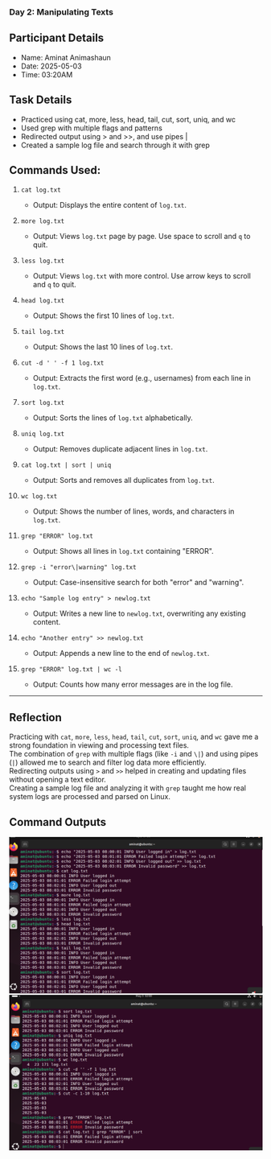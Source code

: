 ### Day 2: Manipulating Texts
## Participant Details
* Name: Aminat Animashaun
* Date: 2025-05-03
* Time: 03:20AM

## Task Details
* Practiced using cat, more, less, head, tail, cut, sort, uniq, and wc
* Used grep with multiple flags and patterns
* Redirected output using > and >>, and use pipes |
* Created a sample log file and search through it with grep

## Commands Used:

1. `cat log.txt`  
   - Output: Displays the entire content of `log.txt`.

2. `more log.txt`  
   - Output: Views `log.txt` page by page. Use space to scroll and `q` to quit.

3. `less log.txt`  
   - Output: Views `log.txt` with more control. Use arrow keys to scroll and `q` to quit.

4. `head log.txt`  
   - Output: Shows the first 10 lines of `log.txt`.

5. `tail log.txt`  
   - Output: Shows the last 10 lines of `log.txt`.

6. `cut -d ' ' -f 1 log.txt`  
   - Output: Extracts the first word (e.g., usernames) from each line in `log.txt`.

7. `sort log.txt`  
   - Output: Sorts the lines of `log.txt` alphabetically.

8. `uniq log.txt`  
   - Output: Removes duplicate adjacent lines in `log.txt`.

9. `cat log.txt | sort | uniq`  
   - Output: Sorts and removes all duplicates from `log.txt`.

10. `wc log.txt`  
    - Output: Shows the number of lines, words, and characters in `log.txt`.

11. `grep "ERROR" log.txt`  
    - Output: Shows all lines in `log.txt` containing "ERROR".

12. `grep -i "error\|warning" log.txt`  
    - Output: Case-insensitive search for both "error" and "warning".

13. `echo "Sample log entry" > newlog.txt`  
    - Output: Writes a new line to `newlog.txt`, overwriting any existing content.

14. `echo "Another entry" >> newlog.txt`  
    - Output: Appends a new line to the end of `newlog.txt`.

15. `grep "ERROR" log.txt | wc -l`  
    - Output: Counts how many error messages are in the log file.

---

## Reflection

Practicing with `cat`, `more`, `less`, `head`, `tail`, `cut`, `sort`, `uniq`, and `wc` gave me a strong foundation in viewing and processing text files.  
The combination of `grep` with multiple flags (like `-i` and `\|`) and using pipes (`|`) allowed me to search and filter log data more efficiently.  
Redirecting outputs using `>` and `>>` helped in creating and updating files without opening a text editor.  
Creating a sample log file and analyzing it with `grep` taught me how real system logs are processed and parsed on Linux.

## Command Outputs
![command](./img/command-outputs.png)
![command-outputs](./img/command-outputs2.png)
